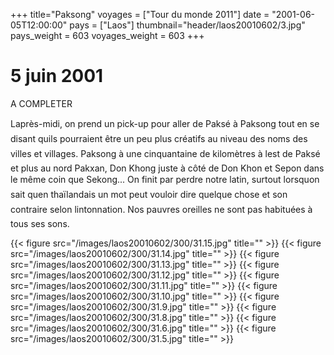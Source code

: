 +++
title="Paksong"
voyages = ["Tour du monde 2011"]
date = "2001-06-05T12:00:00"
pays = ["Laos"]
thumbnail="header/laos20010602/3.jpg"
pays_weight = 603
voyages_weight = 603
+++
# 5 juin 2001

A COMPLETER

 Laprès-midi, on prend un pick-up pour aller de Paksé à Paksong tout en se 
disant quils pourraient être un peu plus créatifs au niveau des noms des villes 
et villages. Paksong à une cinquantaine de kilomètres à lest de Paksé et plus 
au nord Pakxan, Don Khong juste à côté de Don Khon et Sepon dans le même coin 
que Sekong... On finit par perdre notre latin, surtout lorsquon sait quen 
thaïlandais un mot peut vouloir dire quelque chose et son contraire selon lintonnation. 
Nos pauvres oreilles ne sont pas habituées à tous ses sons. 


<div id="TOTO">{{< figure src="/images/laos20010602/300/31.15.jpg" title="" >}}
{{< figure src="/images/laos20010602/300/31.14.jpg" title="" >}}
{{< figure src="/images/laos20010602/300/31.13.jpg" title="" >}}
{{< figure src="/images/laos20010602/300/31.12.jpg" title="" >}}
{{< figure src="/images/laos20010602/300/31.11.jpg" title="" >}}
{{< figure src="/images/laos20010602/300/31.10.jpg" title="" >}}
{{< figure src="/images/laos20010602/300/31.9.jpg" title="" >}}
{{< figure src="/images/laos20010602/300/31.8.jpg" title="" >}}
{{< figure src="/images/laos20010602/300/31.6.jpg" title="" >}}
{{< figure src="/images/laos20010602/300/31.5.jpg" title="" >}}
</DIV>

